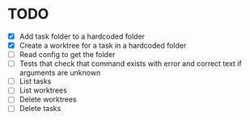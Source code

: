 # TODO
- [x] Add task folder to a hardcoded folder
- [x] Create a worktree for a task in a hardcoded folder
- [ ] Read config to get the folder
- [ ] Tests that check that command exists with error and correct text if arguments are unknown
- [ ] List tasks
- [ ] List worktrees
- [ ] Delete worktrees
- [ ] Delete tasks
